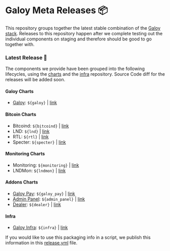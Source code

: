 # Galoy Meta Releases 📦

This repository groups together the latest stable combination of the [Galoy stack](https://github.com/GaloyMoney/awesome-galoy#tech-components). 
Releases to this repository happen after we complete testing out the individual components on staging and therefore should be good to go together with.

### Latest Release 🎉

The components we provide have been grouped into the following lifecycles, using the [charts](https://github.com/GaloyMoney/charts) and the [infra](https://github.com/GaloyMoney/galoy-infra) repository. 
Source Code diff for the releases will be added soon.

#### Galoy Charts
- [Galoy](https://github.com/GaloyMoney/galoy): `${galoy}` | [link](https://github.com/GaloyMoney/charts/commit/${galoy})

#### Bitcoin Charts
- Bitcoind: `${bitcoind}` | [link](https://github.com/GaloyMoney/charts/commit/${bitcoind})
- LND: `${lnd}` | [link](https://github.com/GaloyMoney/charts/commit/${lnd})
- RTL: `${rtl}` | [link](https://github.com/GaloyMoney/charts/commit/${rtl})
- Specter: `${specter}` | [link](https://github.com/GaloyMoney/charts/commit/${specter})

#### Monitoring Charts
- Monitoring: `${monitoring}` | [link](https://github.com/GaloyMoney/charts/commit/${monitoring})
- LNDMon: `${lndmon}` | [link](https://github.com/GaloyMoney/charts/commit/${lndmon})

#### Addons Charts
- [Galoy Pay](https://github.com/GaloyMoney/galoy-pay): `${galoy_pay}` | [link](https://github.com/GaloyMoney/charts/commit/${galoy_pay})
- [Admin Panel](https://github.com/GaloyMoney/admin-panel): `${admin_panel}` | [link](https://github.com/GaloyMoney/charts/commit/${admin_panel})
- [Dealer](https://github.com/GaloyMoney/dealer): `${dealer}` | [link](https://github.com/GaloyMoney/charts/commit/${dealer})

#### Infra

- [Galoy Infra](https://github.com/GaloyMoney/galoy-infra): `${infra}` | [link](https://github.com/GaloyMoney/galoy-infra/commit/${infra})

If you would like to use this packaging info in a script, we publish this information in this [release.yml](./release.yml) file.
